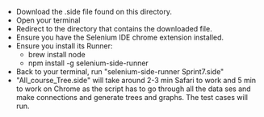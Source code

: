 - Download the .side file found on this directory.
- Open your terminal
- Redirect to the directory that contains the downloaded file.
- Ensure you have the Selenium IDE chrome extension installed.
- Ensure you install its Runner: 
    - brew install node
    - npm install -g selenium-side-runner
- Back to your terminal, run "selenium-side-runner Sprint7.side"
- "All_course_Tree.side" will take around 2-3 min Safari to work and 5 min to work on Chrome as the script has to go through all the data ses and make connections and generate trees and graphs.
The test cases will run.
